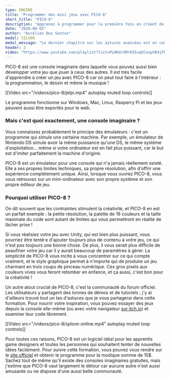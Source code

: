```yaml
---
type: ENGINE
title: "Programmer des mini jeux avec PICO-8"
short_title: "PICO-8"
description: "Apprenez à programmer pour la première fois en créant de supers petits jeux simplement."
date: "2020-08-03"
author: "Aurélien Dos Santos"
medal: SILVER
medal_message: "Le dernier chapitre sur les astuces avancées est en cours d'écriture. [Voir l'avancement](https://github.com/gamedevalliance/fairedesjeux.fr/issues/7)"
header: 2
video: "https://www.youtube.com/playlist?list=PLHKUrXMrDS5uqhCaspVB4jFDkkHrkFUBV"
---
```


PICO-8 est une console imaginaire dans laquelle vous pouvez aussi bien développer votre jeu que jouer à ceux des autres. Il est très facile d'apprendre à créer un jeu avec PICO-8 car on peut tout faire à l'intérieur : la programmation, le dessin et même la musique !

[[Video src="/videos/pico-8/jelpi.mp4" autoplay muted loop controls]]

Le programme fonctionne sur Windows, Mac, Linux, Rasperry Pi et les jeux peuvent aussi être exportés pour le web.

### Mais c'est quoi exactement, une console imaginaire ?

Vous connaissez probablement le principe des émulateurs : c'est un programme qui simule une certaine machine. Par exemple, un émulateur de Nintendo DS simule avoir la même puissance qu'une DS, le même système d'exploitation... même si votre ordinateur est en fait plus puissant, car le but est d'imiter parfaitement la machine d'origine.

PICO-8 est un émulateur pour une console qui n'a jamais réellement existé. Elle a ses propres limites techniques, sa propre résolution, afin d'offrir une expérience complètement unique. Ainsi, lorsque vous ouvrez PICO-8, vous vous retrouvez sur un mini-ordinateur avec son propre système et son propre éditeur de jeu.

### Pourquoi utiliser PICO-8 ?

On dit souvent que les contraintes stimulent la créativité, et PICO-8 en est un parfait exemple : la petite résolution, la palette de 16 couleurs et la taille maximale du code sont autant de limites qui vous permettront en réalité de lâcher prise !

Si vous réalisiez votre jeu avec Unity, qui est bien plus puissant, vous pourriez être tenté·e d'ajouter toujours plus de contenu à votre jeu, ce qui n'est pas toujours une bonne chose. De plus, il vous serait plus difficile de peaufiner votre jeu car il y aurait beaucoup de paramètres à gérer. La simplicité de PICO-8 vous incite à vous concentrer sur ce qui compte vraiment, et le style graphique permet à n'importe qui de produire un jeu charmant en trois coups de pinceau numérique. Ces gros pixels aux couleurs vives vous feront retomber en enfance, et ça aussi, c'est bon pour la créativité !

Un autre atout crucial de PICO-8, c'est la communauté du forum officiel. Les utilisateurs y partagent des tonnes de démos et de tutoriels ; j'y ai d'ailleurs trouvé tout un tas d'astuces que je vous partagerai dans cette formation. Pour nourrir votre inspiration, vous pouvez essayer des jeux depuis la console elle-même (ou avec votre navigateur [sur itch.io](https://itch.io/games/tag-pico-8)) et examiner leur code librement.

[[Video src="/videos/pico-8/splore-online.mp4" autoplay muted loop controls]]

Pour toutes ces raisons, PICO-8 est un logiciel idéal pour les apprentis game designers et toutes les personnes qui souhaitent tenter de nouvelles idées facilement. Pour suivre cette formation, vous pouvez vous rendre sur le [site officiel](https://www.lexaloffle.com/pico-8.php) et obtenir le programme pour la modique somme de 15$. Sachez tout de même qu'il existe des consoles imaginaires gratuites, mais j'estime que PICO-8 vaut largement le détour car aucune autre n'est aussi amusante ou ne dispose d'une aussi belle communauté.
